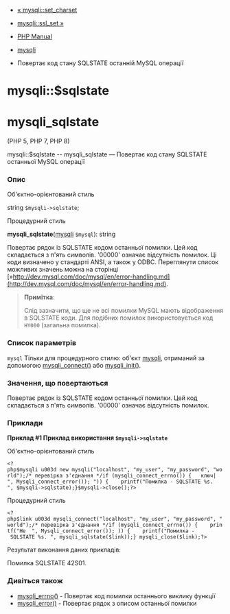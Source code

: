 - [« mysqli::set_charset](mysqli.set-charset.md)
- [mysqli::ssl_set »](mysqli.ssl-set.md)

- [PHP Manual](index.md)
- [mysqli](class.mysqli.md)
- Повертає код стану SQLSTATE останній MySQL операції

# mysqli::$sqlstate

# mysqli_sqlstate

(PHP 5, PHP 7, PHP 8)

mysqli::$sqlstate -- mysqli_sqlstate — Повертає код стану SQLSTATE
останньої MySQL операції

### Опис

Об'єктно-орієнтований стиль

string `$mysqli->sqlstate`;

Процедурний стиль

**mysqli_sqlstate**([mysqli](class.mysqli.md) `$mysql`): string

Повертає рядок із SQLSTATE кодом останньої помилки. Цей код складається з
п'ять символів. '00000' означає відсутність помилок. Ці коди визначено
у стандарті ANSI, а також у ODBC. Переглянути список можливих значень
можна на сторінці
[»http://dev.mysql.com/doc/mysql/en/error-handling.md](http://dev.mysql.com/doc/mysql/en/error-handling.md).

> **Примітка**:
>
> Слід зазначити, що ще не всі помилки MySQL мають відображення в
> SQLSTATE коди. Для подібних помилок використовується код `HY000` (загальна
> помилка).

### Список параметрів

`mysql`
Тільки для процедурного стилю: об'єкт [mysqli](class.mysqli.md),
отриманий за допомогою [mysqli_connect()](function.mysqli-connect.md)
або [mysqli_init()](mysqli.init.md).

### Значення, що повертаються

Повертає рядок із SQLSTATE кодом останньої помилки. Цей код складається з
п'ять символів. '00000' означає відсутність помилок.

### Приклади

**Приклад #1 Приклад використання `$mysqli->sqlstate`**

Об'єктно-орієнтований стиль

` <?php$mysqli u003d new mysqli("localhost", "my_user", "my_password", "world");/* перевірка з'єднання */if (mysqli_connect_errno()) {   ключ|
", Mysqli_connect_error()); ")) {    printf("Помилка - SQLSTATE %s.
", $mysqli->sqlstate);}$mysqli->close();?> `

Процедурний стиль

` <?php$link u003d mysqli_connect("localhost", "my_user", "my_password", "world");/* перевірка з'єднання */if (mysqli_connect_errno()) {    printf("Не 
", Mysqli_connect_error()); )) {    printf("Помилка - SQLSTATE %s.
", mysqli_sqlstate($link));} mysqli_close($link);?> `

Результат виконання даних прикладів:

Помилка SQLSTATE 42S01.

### Дивіться також

- [mysqli_errno()](mysqli.errno.md) - Повертає код помилки
останнього виклику функції
- [mysqli_error()](mysqli.error.md) - Повертає рядок з описом
останньої помилки
